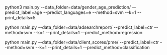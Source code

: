 python3 main.py --data_folder=data/gender_age_prediction/ --predict_label=age --predict_languages=e --method=svm --k=1 --print_details=5


python main.py --data_folder=data/adsearchreport/ --predict_label=ctr --method=svm --k=1 --print_details=1 --predict_method=regression


python main.py --data_folder=data/client_scores/pme/ --predict_label=ctr --method=svm --k=1 --print_details=1 --predict_method=classification
